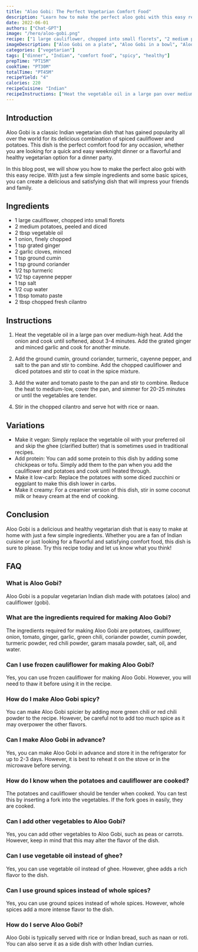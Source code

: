 ```yaml
---
title: "Aloo Gobi: The Perfect Vegetarian Comfort Food"
description: "Learn how to make the perfect aloo gobi with this easy recipe. This vegetarian dish is the perfect comfort food for any occasion."
date: 2022-06-01
authors: ["Chat-GPT"]
image: "/hero/aloo-gobi.png"
recipe: ["1 large cauliflower, chopped into small florets", "2 medium potatoes, peeled and diced", "2 tbsp vegetable oil", "1 onion, finely chopped", "1 tsp grated ginger", "2 garlic cloves, minced", "1 tsp ground cumin", "1 tsp ground coriander", "1/2 tsp turmeric", "1/2 tsp cayenne pepper", "1 tsp salt", "1/2 cup water", "1 tbsp tomato paste", "2 tbsp chopped fresh cilantro"]
imageDescription: ["Aloo Gobi on a plate", "Aloo Gobi in a bowl", "Aloo Gobi with rice", "Aloo Gobi with naan"]
categories: ["vegetarian"]
tags: ["dinner", "Indian", "comfort food", "spicy", "healthy"]
prepTime: "PT15M"
cookTime: "PT30M"
totalTime: "PT45M"
recipeYield: "4"
calories: 220
recipeCuisine: "Indian"
recipeInstructions: ["Heat the vegetable oil in a large pan over medium-high heat. Add the onion and cook until softened, about 3-4 minutes. Add the grated ginger and minced garlic and cook for another minute.", "Add the ground cumin, ground coriander, turmeric, cayenne pepper, and salt to the pan and stir to combine. Add the chopped cauliflower and diced potatoes and stir to coat in the spice mixture.", "Add the water and tomato paste to the pan and stir to combine. Reduce the heat to medium-low, cover the pan, and simmer for 20-25 minutes or until the vegetables are tender.", "Stir in the chopped cilantro and serve hot with rice or naan."]
---
```


## Introduction

Aloo Gobi is a classic Indian vegetarian dish that has gained popularity all over the world for its delicious combination of spiced cauliflower and potatoes. This dish is the perfect comfort food for any occasion, whether you are looking for a quick and easy weeknight dinner or a flavorful and healthy vegetarian option for a dinner party.

In this blog post, we will show you how to make the perfect aloo gobi with this easy recipe. With just a few simple ingredients and some basic spices, you can create a delicious and satisfying dish that will impress your friends and family.

## Ingredients

- 1 large cauliflower, chopped into small florets
- 2 medium potatoes, peeled and diced
- 2 tbsp vegetable oil
- 1 onion, finely chopped
- 1 tsp grated ginger
- 2 garlic cloves, minced
- 1 tsp ground cumin
- 1 tsp ground coriander
- 1/2 tsp turmeric
- 1/2 tsp cayenne pepper
- 1 tsp salt
- 1/2 cup water
- 1 tbsp tomato paste
- 2 tbsp chopped fresh cilantro

## Instructions

1. Heat the vegetable oil in a large pan over medium-high heat. Add the onion and cook until softened, about 3-4 minutes. Add the grated ginger and minced garlic and cook for another minute.

2. Add the ground cumin, ground coriander, turmeric, cayenne pepper, and salt to the pan and stir to combine. Add the chopped cauliflower and diced potatoes and stir to coat in the spice mixture.

3. Add the water and tomato paste to the pan and stir to combine. Reduce the heat to medium-low, cover the pan, and simmer for 20-25 minutes or until the vegetables are tender.

4. Stir in the chopped cilantro and serve hot with rice or naan.

## Variations

- Make it vegan: Simply replace the vegetable oil with your preferred oil and skip the ghee (clarified butter) that is sometimes used in traditional recipes. 
- Add protein: You can add some protein to this dish by adding some chickpeas or tofu. Simply add them to the pan when you add the cauliflower and potatoes and cook until heated through.
- Make it low-carb: Replace the potatoes with some diced zucchini or eggplant to make this dish lower in carbs.
- Make it creamy: For a creamier version of this dish, stir in some coconut milk or heavy cream at the end of cooking.

## Conclusion

Aloo Gobi is a delicious and healthy vegetarian dish that is easy to make at home with just a few simple ingredients. Whether you are a fan of Indian cuisine or just looking for a flavorful and satisfying comfort food, this dish is sure to please. Try this recipe today and let us know what you think!

## FAQ

### What is Aloo Gobi?

Aloo Gobi is a popular vegetarian Indian dish made with potatoes (aloo) and cauliflower (gobi).

### What are the ingredients required for making Aloo Gobi?

The ingredients required for making Aloo Gobi are potatoes, cauliflower, onion, tomato, ginger, garlic, green chili, coriander powder, cumin powder, turmeric powder, red chili powder, garam masala powder, salt, oil, and water.

### Can I use frozen cauliflower for making Aloo Gobi?

Yes, you can use frozen cauliflower for making Aloo Gobi. However, you will need to thaw it before using it in the recipe.

### How do I make Aloo Gobi spicy?

You can make Aloo Gobi spicier by adding more green chili or red chili powder to the recipe. However, be careful not to add too much spice as it may overpower the other flavors.

### Can I make Aloo Gobi in advance?

Yes, you can make Aloo Gobi in advance and store it in the refrigerator for up to 2-3 days. However, it is best to reheat it on the stove or in the microwave before serving.

### How do I know when the potatoes and cauliflower are cooked?

The potatoes and cauliflower should be tender when cooked. You can test this by inserting a fork into the vegetables. If the fork goes in easily, they are cooked.

### Can I add other vegetables to Aloo Gobi?

Yes, you can add other vegetables to Aloo Gobi, such as peas or carrots. However, keep in mind that this may alter the flavor of the dish.

### Can I use vegetable oil instead of ghee?

Yes, you can use vegetable oil instead of ghee. However, ghee adds a rich flavor to the dish.

### Can I use ground spices instead of whole spices?

Yes, you can use ground spices instead of whole spices. However, whole spices add a more intense flavor to the dish.

### How do I serve Aloo Gobi?

Aloo Gobi is typically served with rice or Indian bread, such as naan or roti. You can also serve it as a side dish with other Indian curries.
